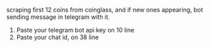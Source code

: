 scraping first 12 coins from coinglass, and if new ones appearing, bot sending message in telegram with it.


1) Paste your telegram bot api key on 10 line
2) Paste your chat id, on 38 line
